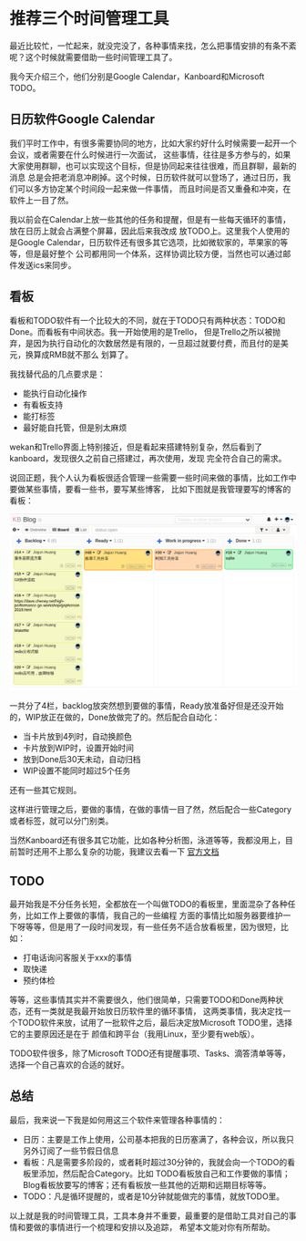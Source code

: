# 推荐三个时间管理工具

最近比较忙，一忙起来，就没完没了，各种事情来找，怎么把事情安排的有条不紊呢？这个时候就需要借助一些时间管理工具了。

我今天介绍三个，他们分别是Google Calendar，Kanboard和Microsoft TODO。

## 日历软件Google Calendar

我们平时工作中，有很多需要协同的地方，比如大家约好什么时候需要一起开一个会议，或者需要在什么时候进行一次面试，
这些事情，往往是多方参与的，如果大家使用群聊，也可以实现这个目标，但是协同起来往往很难，而且群聊，最新的消息
总是会把老消息冲刷掉。这个时候，日历软件就可以登场了，通过日历，我们可以多方协定某个时间段一起来做一件事情，
而且时间是否又重叠和冲突，在软件上一目了然。

我以前会在Calendar上放一些其他的任务和提醒，但是有一些每天循环的事情，放在日历上就会占满整个屏幕，因此后来我改成
放TODO上。这里我个人使用的是Google Calendar，日历软件还有很多其它选项，比如微软家的，苹果家的等等，但是最好整个
公司都用同一个体系，这样协调比较方便，当然也可以通过邮件发送ics来同步。

## 看板

看板和TODO软件有一个比较大的不同，就在于TODO只有两种状态：TODO和Done。而看板有中间状态。我一开始使用的是Trello，
但是Trello之所以被抛弃，是因为执行自动化的次数居然是有限的，一旦超过就要付费，而且付的是美元，换算成RMB就不那么
划算了。

我找替代品的几点要求是：

- 能执行自动化操作
- 有看板支持
- 能打标签
- 最好能自托管，但是别太麻烦

wekan和Trello界面上特别接近，但是看起来搭建特别复杂，然后看到了kanboard，发现很久之前自己搭建过，再次使用，发现
完全符合自己的需求。

说回正题，我个人认为看板很适合管理一些需要一些时间来做的事情，比如工作中要做某些事情，要看一些书，要写某些博客，
比如下图就是我管理要写的博客的看板：

![kanboard example](./img/kanboard.png)

一共分了4栏，backlog放突然想到要做的事情，Ready放准备好但是还没开始的，WIP放正在做的，Done放做完了的。然后配合自动化：

- 当卡片放到4列时，自动换颜色
- 卡片放到WIP时，设置开始时间
- 放到Done后30天未动，自动归档
- WIP设置不能同时超过5个任务

还有一些其它规则。

这样进行管理之后，要做的事情，在做的事情一目了然，然后配合一些Category或者标签，就可以分门别类。

当然Kanboard还有很多其它功能，比如各种分析图，泳道等等，我都没用上，目前暂时还用不上那么复杂的功能，我建议去看一下
[官方文档](https://docs.kanboard.org/en/latest/)

## TODO

最开始我是不分任务长短，全都放在一个叫做TODO的看板里，里面混杂了各种任务，比如工作上要做的事情，我自己的一些编程
方面的事情比如服务器要维护一下呀等等，但是用了一段时间发现，有一些任务不适合放看板里，因为很短，比如：

- 打电话询问客服关于xxx的事情
- 取快递
- 预约体检

等等，这些事情其实并不需要很久，他们很简单，只需要TODO和Done两种状态，还有一类就是我最开始放日历软件里的循环事情，
这两类事情，我决定找一个TODO软件来放，试用了一批软件之后，最后决定放Microsoft TODO里，选择它的主要原因还是在于
颜值和跨平台（我用Linux，至少要有web版）。

TODO软件很多，除了Microsoft TODO还有提醒事项、Tasks、滴答清单等等，选择一个自己喜欢的合适的就好。

## 总结

最后，我来说一下我是如何用这三个软件来管理各种事情的：

- 日历：主要是工作上使用，公司基本把我的日历塞满了，各种会议，所以我只另外订阅了一些节假日信息
- 看板：凡是需要多阶段的，或者耗时超过30分钟的，我就会向一个TODO的看板里添加，然后配合Category。比如
TODO看板放自己和工作要做的事情；Blog看板放要写的博客；还有看板放一些其他的近期和远期目标等等。
- TODO：凡是循环提醒的，或者是10分钟就能做完的事情，就放TODO里。

以上就是我的时间管理工具，工具本身并不重要，最重要的是借助工具对自己的事情和要做的事情进行一个梳理和安排以及追踪，
希望本文能对你有所帮助。
